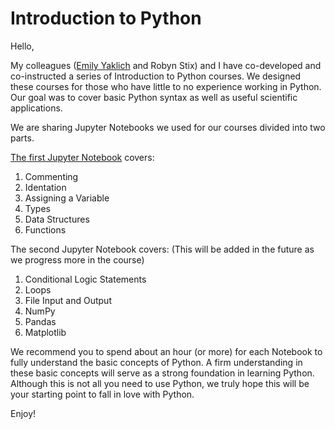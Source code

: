 # Introduction to Python

Hello, 

My colleagues ([Emily Yaklich](https://github.com/emilyyaklich) and Robyn Stix) and I have co-developed and co-instructed a series of Introduction to Python courses. We designed these courses for those who have little to no experience working in Python. Our goal was to cover basic Python syntax as well as useful scientific applications.

We are sharing Jupyter Notebooks we used for our courses divided into two parts.

[The first Jupyter Notebook](https://github.com/suhwanplee/Introduction-to-Python/blob/master/JupyterNotebooks/intro_python_1.ipynb) covers:
  1. Commenting
  2. Identation
  3. Assigning a Variable
  4. Types
  5. Data Structures
  6. Functions

The second Jupyter Notebook covers: (This will be added in the future as we progress more in the course)
  1. Conditional Logic Statements
  2. Loops
  3. File Input and Output
  4. NumPy
  5. Pandas
  6. Matplotlib

We recommend you to spend about an hour (or more) for each Notebook to fully understand the basic concepts of Python. A firm understanding in these basic concepts will serve as a strong foundation in learning Python. Although this is not all you need to use Python, we truly hope this will be your starting point to fall in love with Python.

Enjoy!
